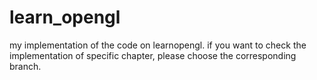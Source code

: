 # learn_opengl
my implementation of the code on learnopengl.
if you want to check the implementation of specific chapter, please choose the corresponding branch.
